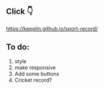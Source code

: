 ## Click 👇
https://kepplin.github.io/sport-record/

## To do:
1. style
2. make responsive
3. Add some buttons
4. Cricket record?
